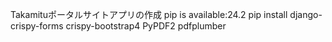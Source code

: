 Takamituポータルサイトアプリの作成
pip is available:24.2
pip install django-crispy-forms crispy-bootstrap4 PyPDF2 pdfplumber
